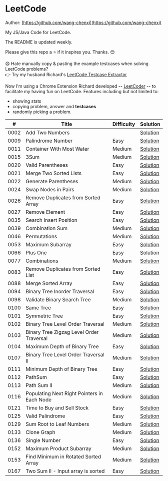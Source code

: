 # LeetCode

Author: [https://github.com/wang-chenxi](https://github.com/wang-chenxi)

My JS/Java Code for LeetCode.

The README is updated weekly. 

Please give this repo a :star: if it inspires you. Thanks. :blush:

😩 Hate manually copy & pasting the example testcases when solving LeetCode problems?  
👉 Try my husband Richard's [LeetCode Testcase Extractor](https://liuzhenglai.com/post/5e6f2551e9a0d01760b274d8)

Now I'm using a Chrome Extension Richard developed -- [LeetCoder](https://chrome.google.com/webstore/detail/gkmoalkjclphfhgnhdlilebaolpdkgpf) -- to facilitate my having fun on LeetCode. Features including but not limited to:
* showing stats
* copying problem, answer and **testcases**
* randomly picking a problem.

\# | Title | Difficulty | Solution
---|---|---|---
0002 | Add Two Numbers |  | [Solution](leetcode/0002.%20Add%20Two%20Numbers)
0009 | Palindrome Number | Easy | [Solution](leetcode/0009.%20Palindrome%20Number)
0011 | Container With Most Water | Medium | [Solution](leetcode/0011.%20Container%20With%20Most%20Water)
0015 | 3Sum | Medium | [Solution](leetcode/0015.%203Sum)
0020 | Valid Parentheses | Easy | [Solution](leetcode/0020.%20Valid%20Parentheses)
0021 | Merge Two Sorted Lists | Easy | [Solution](leetcode/0021.%20Merge%20Two%20Sorted%20Lists)
0022 | Generate Parentheses | Medium | [Solution](leetcode/0022.%20Generate%20Parentheses)
0024 | Swap Nodes in Pairs | Medium | [Solution](leetcode/0024.%20Swap%20Nodes%20in%20Pairs)
0026 | Remove Duplicates from Sorted Array | Easy | [Solution](leetcode/0026.%20Remove%20Duplicates%20from%20Sorted%20Array)
0027 | Remove Element | Easy | [Solution](leetcode/0027.%20Remove%20Element)
0035 | Search Insert Position | Easy | [Solution](leetcode/0035.%20Search%20Insert%20Position)
0039 | Combination Sum | Medium | [Solution](leetcode/0039.%20Combination%20Sum)
0046 | Permutations | Medium | [Solution](leetcode/0046.%20Permutations)
0053 | Maximum Subarray | Easy | [Solution](leetcode/0053.%20Maximum%20Subarray)
0066 | Plus One | Easy | [Solution](leetcode/0066.%20Plus%20One)
0077 | Combinations | Medium | [Solution](leetcode/0077.%20Combinations)
0083 | Remove Duplicates from Sorted List | Easy | [Solution](leetcode/0083.%20Remove%20Duplicates%20from%20Sorted%20List)
0088 | Merge Sorted Array | Easy | [Solution](leetcode/0088.%20Merge%20Sorted%20Array)
0094 | Binary Tree Inorder Traversal | Easy | [Solution](leetcode/0094.%20Binary%20Tree%20Inorder%20Traversal)
0098 | Validate Binary Search Tree | Medium | [Solution](leetcode/0098.%20Validate%20Binary%20Search%20Tree)
0100 | Same Tree | Easy | [Solution](leetcode/0100.%20Same%20Tree)
0101 | Symmetric Tree | Easy | [Solution](leetcode/0101.%20Symmetric%20Tree)
0102 | Binary Tree Level Order Traversal | Medium | [Solution](leetcode/0102.%20Binary%20Tree%20Level%20Order%20Traversal)
0103 | Binary Tree Zigzag Level Order Traversal | Medium | [Solution](leetcode/0103.%20Binary%20Tree%20Zigzag%20Level%20Order%20Traversal)
0104 | Maximum Depth of Binary Tree | Easy | [Solution](leetcode/0104.%20Maximum%20Depth%20of%20Binary%20Tree)
0107 | Binary Tree Level Order Traversal II | Medium | [Solution](leetcode/0107.%20Binary%20Tree%20Level%20Order%20Traversal%20II)
0111 | Minimum Depth of Binary Tree | Easy | [Solution](leetcode/0111.%20Minimum%20Depth%20of%20Binary%20Tree)
0112 | PathSum | Easy | [Solution](leetcode/0112.%20PathSum)
0113 | Path Sum II | Medium | [Solution](leetcode/0113.%20Path%20Sum%20II)
0116 | Populating Next Right Pointers in Each Node | Medium | [Solution](leetcode/0116.%20Populating%20Next%20Right%20Pointers%20in%20Each%20Node)
0121 | Time to Buy and Sell Stock | Easy | [Solution](leetcode/0121.Best%20Time%20to%20Buy%20and%20Sell%20Stock)
0125 | Valid Palindrome | Easy | [Solution](leetcode/0125.%20Valid%20Palindrome)
0129 | Sum Root to Leaf Numbers | Medium | [Solution](leetcode/0129.%20Sum%20Root%20to%20Leaf%20Numbers)
0133 | Clone Graph | Medium | [Solution](leetcode/0133.%20Clone%20Graph)
0136 | Single Number | Easy | [Solution](leetcode/0136.%20Single%20Number)
0152 | Maximum Product Subarray | Medium | [Solution](leetcode/0152.%20Maximum%20Product%20Subarray)
0153 | Find Minimum in Rotated Sorted Array | Medium | [Solution](leetcode/0153.%20Find%20Minimum%20in%20Rotated%20Sorted%20Array)
0167 | Two Sum II - Input array is sorted | Easy | [Solution](leetcode/0167.%20Two%20Sum%20II%20-%20Input%20array%20is%20sorted)
